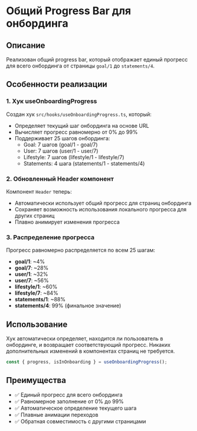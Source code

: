 # Общий Progress Bar для онбординга

## Описание
Реализован общий progress bar, который отображает единый прогресс для всего онбординга от страницы `goal/1` до `statements/4`.

## Особенности реализации

### 1. Хук useOnboardingProgress
Создан хук `src/hooks/useOnboardingProgress.ts`, который:
- Определяет текущий шаг онбординга на основе URL
- Вычисляет прогресс равномерно от 0% до 99%
- Поддерживает 25 шагов онбординга:
  - Goal: 7 шагов (goal/1 - goal/7)
  - User: 7 шагов (user/1 - user/7)
  - Lifestyle: 7 шагов (lifestyle/1 - lifestyle/7)  
  - Statements: 4 шага (statements/1 - statements/4)

### 2. Обновленный Header компонент
Компонент `Header` теперь:
- Автоматически использует общий прогресс для страниц онбординга
- Сохраняет возможность использования локального прогресса для других страниц
- Плавно анимирует изменения прогресса

### 3. Распределение прогресса
Прогресс равномерно распределяется по всем 25 шагам:
- **goal/1**: ~4%
- **goal/7**: ~28%
- **user/1**: ~32%
- **user/7**: ~56%
- **lifestyle/1**: ~60%
- **lifestyle/7**: ~84%
- **statements/1**: ~88%
- **statements/4**: 99% (финальное значение)

## Использование

Хук автоматически определяет, находится ли пользователь в онбординге, и возвращает соответствующий прогресс. Никаких дополнительных изменений в компонентах страниц не требуется.

```typescript
const { progress, isInOnboarding } = useOnboardingProgress();
```

## Преимущества
- ✅ Единый прогресс для всего онбординга
- ✅ Равномерное заполнение от 0% до 99%
- ✅ Автоматическое определение текущего шага
- ✅ Плавные анимации переходов
- ✅ Обратная совместимость с другими страницами